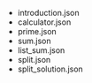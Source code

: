 - introduction.json
- calculator.json
- prime.json
- sum.json
- list_sum.json
- split.json
- split_solution.json
